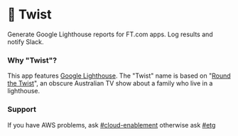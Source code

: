 # 🚨 Twist

Generate Google Lighthouse reports for FT.com apps. Log results and notify Slack.

### Why "Twist"?

This app features [Google Lighthouse](https://developers.google.com/web/tools/lighthouse/). The "Twist" name is based on "[Round the Twist](https://en.wikipedia.org/wiki/Round_the_Twist)", an obscure Australian TV show about a family who live in a lighthouse.

### Support

If you have AWS problems, ask [#cloud-enablement](https://financialtimes.slack.com/messages/C0BLHAR17) otherwise ask [#etg](https://financialtimes.slack.com/messages/C08PF33EC)
